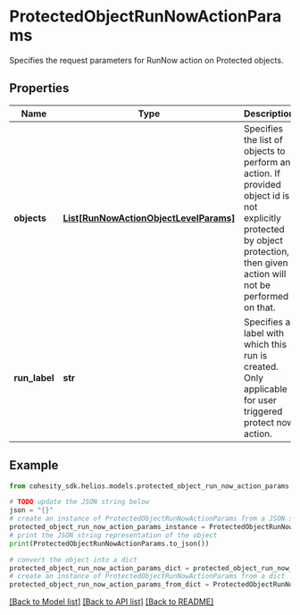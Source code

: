 # ProtectedObjectRunNowActionParams

Specifies the request parameters for RunNow action on Protected objects.

## Properties

Name | Type | Description | Notes
------------ | ------------- | ------------- | -------------
**objects** | [**List[RunNowActionObjectLevelParams]**](RunNowActionObjectLevelParams.md) | Specifies the list of objects to perform an action. If provided object id is not explicitly protected by object protection, then given action will not be performed on that. | [optional] 
**run_label** | **str** | Specifies a label with which this run is created. Only applicable for user triggered protect now action. | [optional] 

## Example

```python
from cohesity_sdk.helios.models.protected_object_run_now_action_params import ProtectedObjectRunNowActionParams

# TODO update the JSON string below
json = "{}"
# create an instance of ProtectedObjectRunNowActionParams from a JSON string
protected_object_run_now_action_params_instance = ProtectedObjectRunNowActionParams.from_json(json)
# print the JSON string representation of the object
print(ProtectedObjectRunNowActionParams.to_json())

# convert the object into a dict
protected_object_run_now_action_params_dict = protected_object_run_now_action_params_instance.to_dict()
# create an instance of ProtectedObjectRunNowActionParams from a dict
protected_object_run_now_action_params_from_dict = ProtectedObjectRunNowActionParams.from_dict(protected_object_run_now_action_params_dict)
```
[[Back to Model list]](../README.md#documentation-for-models) [[Back to API list]](../README.md#documentation-for-api-endpoints) [[Back to README]](../README.md)


